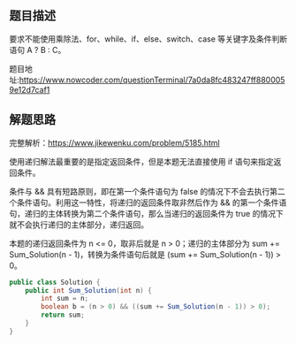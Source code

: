 ## 题目描述

要求不能使用乘除法、for、while、if、else、switch、case 等关键字及条件判断语句 A ? B : C。

题目地址:https://www.nowcoder.com/questionTerminal/7a0da8fc483247ff8800059e12d7caf1

## 解题思路

完整解析：https://www.jikewenku.com/problem/5185.html

使用递归解法最重要的是指定返回条件，但是本题无法直接使用 if 语句来指定返回条件。

条件与 && 具有短路原则，即在第一个条件语句为 false 的情况下不会去执行第二个条件语句。利用这一特性，将递归的返回条件取非然后作为 && 的第一个条件语句，递归的主体转换为第二个条件语句，那么当递归的返回条件为 true 的情况下就不会执行递归的主体部分，递归返回。

本题的递归返回条件为 n <= 0，取非后就是 n > 0；递归的主体部分为 sum += Sum_Solution(n - 1)，转换为条件语句后就是 (sum += Sum_Solution(n - 1)) > 0。

```java
public class Solution {
    public int Sum_Solution(int n) {
        int sum = n;
        boolean b = (n > 0) && ((sum += Sum_Solution(n - 1)) > 0);
        return sum;
    }
}
```
